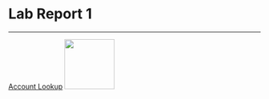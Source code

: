 # Lab Report 1
***
[Account Lookup](https://sdacs.ucsd.edu/~icc/index.php)
<img src="file:///Users/hall/Desktop/Screen%20Shot%202023-01-15%20at%203.23.57%20PM.png" style="height: 100px; width:100px;"/>
